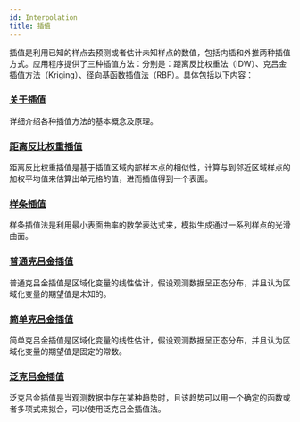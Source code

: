 ```yaml
---
id: Interpolation
title: 插值
---
```

插值是利用已知的样点去预测或者估计未知样点的数值，包括内插和外推两种插值方式。应用程序提供了三种插值方法：分别是：距离反比权重法（IDW）、克吕金插值方法（Kriging）、径向基函数插值法（RBF）。具体包括以下内容：

### [关于插值](aboutinterpolation)

详细介绍各种插值方法的基本概念及原理。

### [距离反比权重插值](IDWinterpolation)

距离反比权重插值是基于插值区域内部样本点的相似性，计算与到邻近区域样点的加权平均值来估算出单元格的值，进而插值得到一个表面。

### [样条插值](Splineinterpolation)

样条插值法是利用最小表面曲率的数学表达式来，模拟生成通过一系列样点的光滑曲面。

### [普通克吕金插值](OrdinaryKriging)

普通克吕金插值是区域化变量的线性估计，假设观测数据呈正态分布，并且认为区域化变量的期望值是未知的。

### [简单克吕金插值](SimpleKriging)

简单克吕金插值是区域化变量的线性估计，假设观测数据呈正态分布，并且认为区域化变量的期望值是固定的常数。

### [泛克吕金插值](UniversalKriging)

泛克吕金插值是当观测数据中存在某种趋势时，且该趋势可以用一个确定的函数或者多项式来拟合，可以使用泛克吕金插值法。